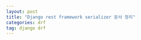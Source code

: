 ```yaml
---
layout: post
title: "Django rest framework serializer 문서 정리"
categories: drf
tag: django drf
---
```

